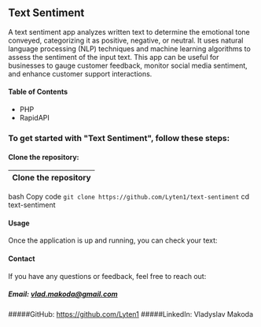 ## Text Sentiment
A text sentiment app analyzes written text to determine the emotional tone conveyed, categorizing it as positive, negative, or neutral. It uses natural language processing (NLP) techniques and machine learning algorithms to assess the sentiment of the input text. This app can be useful for businesses to gauge customer feedback, monitor social media sentiment, and enhance customer support interactions.

#### Table of Contents
+ PHP
+ RapidAPI

### To get started with "Text Sentiment", follow these steps:

#### Clone the repository:

| Clone the repository |
| -------- |
bash
Copy code
``` git clone https://github.com/Lyten1/text-sentiment ```
cd text-sentiment

#### Usage
Once the application is up and running, you can check your text:

#### Contact
If you have any questions or feedback, feel free to reach out:

#####  Email: vlad.makoda@gmail.com
#####GitHub: https://github.com/Lyten1
#####LinkedIn: Vladyslav Makoda
